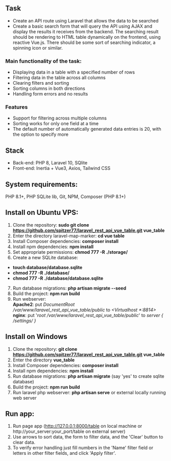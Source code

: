 ## Task
- Create an API route using Laravel that allows the data to be searched
- Create a basic search form that will query the API using AJAX and display the results it receives from the backend. The searching result should be rendering to HTML table dynamically on the frontend, using reactive Vue.js.
There should be some sort of searching indicator, a spinning icon or similar.

### Main functionality of the task:

- Displaying data in a table with a specified number of rows
- Filtering data in the table across all columns
- Clearing filters and sorting
- Sorting columns in both directions
- Handling form errors and no results

### Features

- Support for filtering across multiple columns
- Sorting works for only one field at a time
- The default number of automatically generated data entries is 20, with the option to specify more

## Stack
- Back-end: PHP 8, Laravel 10, SQlite
- Front-end: Inertia + Vue3, Axios, Tailwind CSS 

## System requirements:
PHP 8.1+, PHP SQLite lib, Git, NPM, Composer (PHP 8.1+)

## Install on Ubuntu VPS:

1) Clone the repository: <b>sudo git clone https://github.com/spitzer77/laravel_rest_api_vue_table.git vue_table</b>
2) Enter the directory laravel-map-marker: <b>cd vue table</b>
3) Install Composer dependencies: <b>composer install</b>
4) Install npm dependencies: <b>npm install</b>
5) Set appropriate permissions: <b>chmod 777 -R ./storage/</b>
6) Create a new SQLite database:
- <b>touch database/database.sqlite</b>
- <b>chmod 777 -R ./database/</b>
- <b>chmod 777 -R ./database/database.sqlite</b>
7) Run database migrations: <b>php artisan migrate --seed</b>
8) Build the project: <b>npm run build</b>
9) Run webserver:<br>
**Apache2**: put <i>DocumentRoot /var/www/laravel_rest_api_vue_table/public</i> to _<Virtualhost *:8814>_<br>
**nginx**: put '_root /var/www/laravel_rest_api_vue_table/public_' to _server { /settings/ }_

## Install on Windows

1) Clone the repository: <b>git clone https://github.com/spitzer77/laravel_rest_api_vue_table.git vue_table</b>
2) Enter the directory <b>vue_table</b>
3) Install Composer dependencies: <b>composer install</b>
4) Install npm dependencies: <b>npm install</b>
5) Run database migrations: <b>php artisan migrate</b> (say 'yes' to create sqlite database)
6) Build the project: <b>npm run build</b>
7) Run laravel php webserver: <b>php artisan serve</b> or external locally running web server

## Run app:

1) Run page app (http://127.0.0.1:8000/table on local machine or http://your_server:your_port/table on external server)
2) Use arrows to sort data, the form to filter data, and the 'Сlear' button to clear data. 
3) To verify error handling just fill numbers in the 'Name' filter field or letters in other filter fields, and click 'Apply filter'. 
